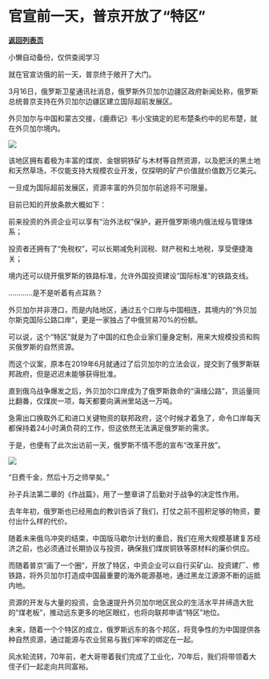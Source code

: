 # 官宣前一天，普京开放了“特区”

[**返回列表页**](/gzh/政事堂2019)

小懒自动备份，仅供查阅学习

就在官宣访俄的前一天，普京终于敞开了大门。  

3月16日，俄罗斯卫星通讯社消息，俄罗斯外贝加尔边疆区政府新闻处称，俄罗斯总统普京支持在外贝加尔边疆区建立国际超前发展区。

外贝加尔与中国和蒙古交接，《鹿鼎记》韦小宝搞定的尼布楚条约中的尼布楚，就在外贝加尔境内。

![](https://mmbiz.qpic.cn/mmbiz_png/rxhS23yu8cPgFWEELDFCQWvfDW3rDre9aU4qMoXLb9v8EKvJdvGDe01bdQiaBd49zJRSf5qGUxm6G2tvsb5rzGw/640?wx_fmt=png)

该地区拥有着极为丰富的煤炭、金银铜铁矿与木材等自然资源，以及肥沃的黑土地和天然草场，不仅能支持大规模农业开发，仅探明的矿产价值就价值数万亿美元。

一旦成为国际超前发展区，资源丰富的外贝加尔前途将不可限量。

目前已知的开放条款大概如下：

前来投资的外资企业可以享有“治外法权”保护，避开俄罗斯境内俄法规与管理体系；

投资者还拥有了“免税权”，可以长期减免利润税、财产税和土地税，享受便捷海关；

境内还可以绕开俄罗斯的铁路标准，允许外国投资建设“国际标准”的铁路支线。

............是不是听着有点耳熟？  

外贝加尔并非港口，而是内陆地区，通过五个口岸与中国相连，其境内的“外贝加尔斯克国际公路口岸”，更是一家独占了中俄贸易70%的份额。

可以说，这个“特区”就是为了中国的红色企业家们量身定制，用来大规模投资和购买俄罗斯的自然资源。  

而这个议案，原本在2019年6月就通过了后贝加尔的立法会议，提交到了俄罗斯联邦政府，但是迟迟未能够获得批准。  

直到俄乌战争爆发之后，外贝加尔口岸成为了俄罗斯救命的“滇缅公路”，货运量同比翻番，仅煤炭一项，每天都要向满洲里站送一万吨。

急需出口换取外汇和进口关键物资的联邦政府，这个时候才着急了，命令口岸每天都保持着24小时满负荷的工作，但这依然无法满足俄罗斯的需求。

于是，也便有了此次出访前一天，俄罗斯不情不愿的宣布“改革开放”。  

![](https://mmbiz.qpic.cn/mmbiz_jpg/rxhS23yu8cPgFWEELDFCQWvfDW3rDre92b9IxFN4DrwIwLYgDzk8o1XXR6I6U4AVXqkUyJ3lRG4FGoERg5kjnw/640?wx_fmt=jpeg)

“日费千金，然后十万之师举矣。”  

孙子兵法第二章的《作战篇》，用了一整章讲了后勤对于战争的决定性作用。

去年年初，俄罗斯也已经用血的教训告诉了我们，打仗之前不囤积足够的物资，要付出什么样的代价。

随着未来俄乌冲突的结束，中国版马歇尔计划的重启，我们在用大规模基建复苏经济之前，也必须通过长期协议与投资，确保我们煤炭铜铁等原材料的廉价供应。

而随着普京“画了一个圈”，开放了特区，中资企业可以自行买矿山、投资建厂、修铁路，将外贝加尔打造成中国最重要的海外能源基地，通过黑龙江源源不断的运抵内地。

资源的开发与大量的投资，会急速提升外贝加尔地区民众的生活水平并缔造大批的“煤老板”，推动远东更多的地区眼红，也将向联邦申请“特区”地位。

未来，随着一个个特区的成立，俄罗斯远东的各个邦区，将竞争性的为中国提供各种自然资源，通过能源与农业贸易与我们牢牢的绑定在一起。  

风水轮流转，70年前，老大哥带着我们完成了工业化，70年后，我们将带领着大侄子们一起走向共同富裕。  

